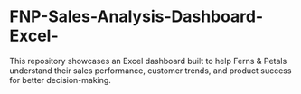 # FNP-Sales-Analysis-Dashboard-Excel-
This repository showcases an Excel dashboard built to help Ferns &amp; Petals understand their sales performance, customer trends, and product success for better decision-making.
